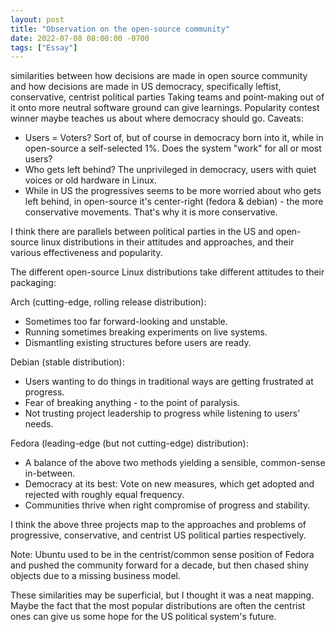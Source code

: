 ```yaml
---
layout: post
title: "Observation on the open-source community"
date: 2022-07-08 08:00:00 -0700
tags: ["Essay"]
---
```


similarities between how decisions are made in open source community and how decisions are made in US democracy, specifically leftist, conservative, centrist political parties
Taking teams and point-making out of it onto more neutral software ground can give learnings. Popularity contest winner maybe teaches us about where democracy should go.
Caveats:

- Users = Voters? Sort of, but of course in democracy born into it, while in open-source a self-selected 1%. Does the system "work" for all or most users?
- Who gets left behind? The unprivileged in democracy, users with quiet voices or old hardware in Linux.
- While in US the progressives seems to be more worried about who gets left behind, in open-source it's center-right (fedora & debian) - the more conservative movements. That's why it is more conservative.

I think there are parallels between political parties in the US and open-source linux distributions in their attitudes and approaches, and their various effectiveness and popularity.

The different open-source Linux distributions take different attitudes to their packaging:

Arch (cutting-edge, rolling release distribution):

- Sometimes too far forward-looking and unstable.
- Running sometimes breaking experiments on live systems.
- Dismantling existing structures before users are ready.

Debian (stable distribution):

- Users wanting to do things in traditional ways are getting frustrated at progress.
- Fear of breaking anything - to the point of paralysis.
- Not trusting project leadership to progress while listening to users' needs.

Fedora (leading-edge (but not cutting-edge) distribution):

- A balance of the above two methods yielding a sensible, common-sense in-between.
- Democracy at its best: Vote on new measures, which get adopted and rejected with roughly equal frequency.
- Communities thrive when right compromise of progress and stability.

I think the above three projects map to the approaches and problems of progressive, conservative, and centrist US political parties respectively.

Note: Ubuntu used to be in the centrist/common sense position of Fedora and pushed the community forward for a decade, but then chased shiny objects due to a missing business model.

These similarities may be superficial, but I thought it was a neat mapping. Maybe the fact that the most popular distributions are often the centrist ones can give us some hope for the US political system's future.
